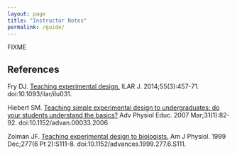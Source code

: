 ```yaml
---
layout: page
title: "Instructor Notes"
permalink: /guide/
---
```

FIXME

## References

Fry DJ. [Teaching experimental design.](https://academic.oup.com/ilarjournal/article/55/3/457/643598) ILAR J. 2014;55(3):457-71. doi:10.1093/ilar/ilu031.

Hiebert SM. [Teaching simple experimental design to undergraduates: do your
students understand the basics?](https://www.physiology.org/doi/full/10.1152/advan.00033.2006) Adv Physiol Educ. 2007 Mar;31(1):82-92. doi:10.1152/advan.00033.2006

Zolman JF. [Teaching experimental design to biologists.](https://www.physiology.org/doi/pdf/10.1152/advances.1999.277.6.S111) Am J Physiol. 1999 Dec;277(6 Pt 2):S111-8. doi:10.1152/advances.1999.277.6.S111.


